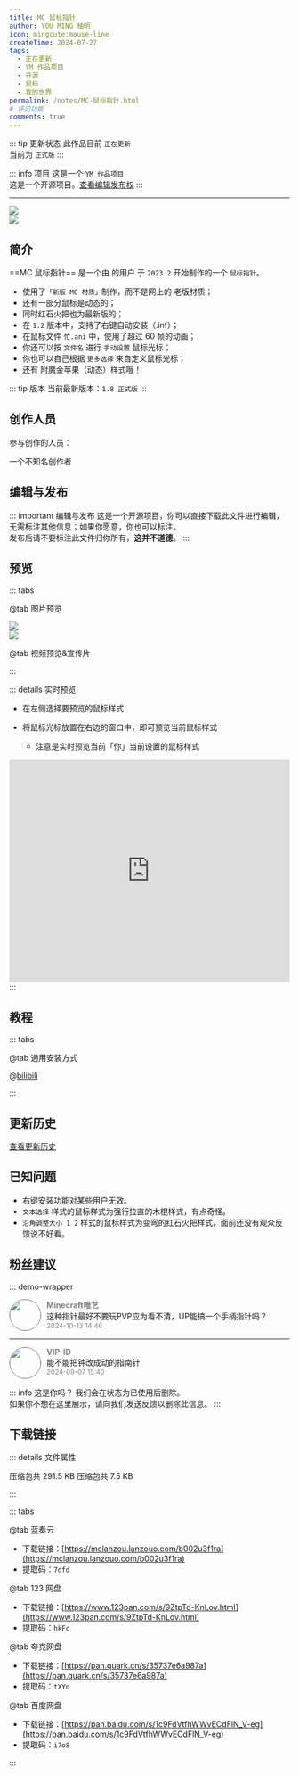 ```yaml
---
title: MC 鼠标指针
author: YOU MING 柚明
icon: mingcute:mouse-line
createTime: 2024-07-27
tags:
  - 正在更新
  - YM 作品项目
  - 开源
  - 鼠标
  - 我的世界
permalink: /notes/MC-鼠标指针.html
# 评论功能
comments: true
---
```


::: tip 更新状态
此作品目前 `正在更新`  
当前为 `正式版`
:::

::: info 项目
这是一个 `YM 作品项目`  
这是一个开源项目。[查看编辑发布权](#编辑与发布)
:::

---

<!-- 根据主题深浅自动切换图片 -->
<style>
[data-theme="dark"] .light-theme-image {
  display: none;
}
[data-theme="light"] .dark-theme-image {
  display: none;
}
[data-theme="dark"] .dark-theme-image {
  display: block;
}
[data-theme="light"] .light-theme-image {
  display: block;
}
</style>
<div class="light-theme-image">
  <img src="https://RI.youming.us.kg/sbzz.png"><!-- 浅色主题图片 -->
</div>
<div class="dark-theme-image">
  <img src="https://RI.youming.us.kg/sbzz-dark.png"><!-- 深色主题图片 -->
</div>


## <Icon name="mingcute:document-line" color="currentColor" /> 简介

==MC 鼠标指针== 是一个由 <Badge text="Youming 工作室" type="tip" /> 的用户 <Badge text="YOU MING 柚明" type="info" /> 于 `2023.2` 开始制作的一个 `鼠标指针`。

- 使用了`「新版 MC 材质」`制作，~~而不是网上的 老版材质~~；
- 还有一部分鼠标是动态的；
- 同时红石火把也为最新版的；
- 在 `1.2` 版本中，支持了右键自动安装（.inf）；
- 在鼠标文件 `忙.ani` 中，使用了超过 60 帧的动画；
- 你还可以按 `文件名` 进行 `手动设置` 鼠标光标；
- 你也可以自己根据 `更多选择` 来自定义鼠标光标；
- 还有 附魔金苹果（动态）样式哦！

::: tip 版本
当前最新版本：`1.8 正式版`
:::

## <Icon name="mingcute:contacts-3-line" color="currentColor" /> 创作人员

参与创作的人员：<Badge text="YOU MING 柚明" type="info" />

<LinkCard title="YOU MING 柚明" icon="https://RI.youming.us.kg/ym-ys.png" href="/notes/更多/工作室.html#you-ming-柚明">
    一个不知名创作者
</LinkCard>

## <Icon name="mingcute:pencil-3-line" color="currentColor" /> 编辑与发布

::: important 编辑与发布
这是一个开源项目，你可以直接下载此文件进行编辑，无需标注其他信息；如果你愿意，你也可以标注。  
发布后请不要标注此文件归你所有，**这并不道德**。
:::

## <Icon name="mingcute:eye-2-line" color="currentColor" /> 预览

::: tabs

@tab <Icon name="mingcute:pic-line" color="currentColor" /> 图片预览

<!-- 根据主题深浅自动切换图片 -->
<style>
[data-theme="dark"] .light-theme-image {
  display: none;
}
[data-theme="light"] .dark-theme-image {
  display: none;
}
[data-theme="dark"] .dark-theme-image {
  display: block;
}
[data-theme="light"] .light-theme-image {
  display: block;
}
</style>
<div class="light-theme-image">
  <img src="https://RI.youming.us.kg/sbzz-yl.png"><!-- 浅色主题图片 -->
</div>
<div class="dark-theme-image">
  <img src="https://RI.youming.us.kg/sbzz-yl-dark.png"><!-- 深色主题图片 -->
</div>

@tab <Icon name="mingcute:film-line" color="currentColor" /> 视频预览&宣传片

<LinkCard title="哔哩哔哩" icon="mingcute:bilibili-fill" href="https://www.bilibili.com/video/BV11FwPejEcj/"></LinkCard>

:::

::: details 实时预览
- 在左侧选择要预览的鼠标样式
- 将鼠标光标放置在右边的窗口中，即可预览当前鼠标样式

  - 注意是实时预览当前「你」当前设置的鼠标样式

<iframe src="https://api.youming.us.kg/鼠标样式预览.html" width="100%" height="400px" frameborder="0"></iframe>
:::

## <Icon name="mingcute:bulb-line" color="currentColor" /> 教程

::: tabs

@tab <Icon name="mingcute:film-line" color="currentColor" /> 通用安装方式

<LinkCard title="哔哩哔哩-链接" icon="mingcute:bilibili-fill" href="https://www.bilibili.com/video/BV1EJegeBERB"></LinkCard>

@[bilibili](BV1EJegeBERB)

:::

## <Icon name="mingcute:history-anticlockwise-line" color="currentColor" /> 更新历史

[查看更新历史](/notes/更新历史/MC-鼠标指针.html)

## <Icon name="mingcute:alert-line" color="currentColor" /> 已知问题
- 右键安装功能对某些用户无效。
- `文本选择` 样式的鼠标样式为强行拉直的木棍样式，有点奇怪。
- `沿角调整大小 1 2` 样式的鼠标样式为变弯的红石火把样式，面前还没有观众反馈说不好看。

## <Icon name="mingcute:mailbox-line" color="currentColor" /> 粉丝建议

::: demo-wrapper

<div style="display: flex; align-items: flex-start; -webkit-user-select: none; -moz-user-select: none; -ms-user-select: none; user-select: none; position: relative;">
    <a><img src="https://i1.hdslb.com/bfs/face/627d26c0cf659fd7c6520f680c22bbecc0e2b5c9.jpg@96w_96h.avif" 
        style="width: 55px; height: 55px; border-radius: 50%; margin-right: 10px; border: 1px solid #777;"></a>
    <div>
        <div style="font-size: 14px; color: gray; font-weight: bold;">Minecraft唯艺<Badge type="warning" text="等待使用" /></div>
        <div>这种指针最好不要玩PVP应为看不清，UP能搞一个手柄指针吗？</div>
        <div style="font-size: 12px; color: gray;">2024-10-13 14:46</div>
    </div>
    <div style="position: absolute; top: 0; left: 0; width: 100%; height: 100%; background-color: transparent; -webkit-user-select: none; -moz-user-select: none; -ms-user-select: none; user-select: none; z-index: 1;"></div>
</div>

<hr>

<div style="display: flex; align-items: flex-start; -webkit-user-select: none; -moz-user-select: none; -ms-user-select: none; user-select: none; position: relative;">
    <a><img src="https://i2.hdslb.com/bfs/face/60fb9a46777a77df1c8aa7ef47b0a578e85d6eef.jpg@96w_96h.avif"
        style="width: 55px; height: 55px; border-radius: 50%; margin-right: 10px; border: 1px solid #777;"></a>
    <div>
        <div style="font-size: 14px; color: gray; font-weight: bold;">VIP-ID<Badge type="warning" text="等待使用" /></div>
        <div>能不能把钟改成动的指南针</div>
        <div style="font-size: 12px; color: gray;">2024-09-07 15:40</div>
    </div>
    <div style="position: absolute; top: 0; left: 0; width: 100%; height: 100%; background-color: transparent; -webkit-user-select: none; -moz-user-select: none; -ms-user-select: none; user-select: none; z-index: 1;"></div>
</div>

::: info 这是你吗？
我们会在状态为已使用后删除。  
如果你不想在这里展示，请向我们发送反馈以删除此信息。
:::

## <Icon name="mingcute:arrow-to-down-line" color="currentColor" /> 下载链接

::: details <Icon name="mingcute:file-info-line" color="currentColor" /> 文件属性

<CardGrid>
  <Card title="v1.8-鼠标光标.7z" icon="mingcute:file-zip-line">
    压缩包共 291.5 KB
  </Card>
  <Card title="v1.3-鼠标光标.7z" icon="mingcute:file-zip-line">
    压缩包共 7.5 KB
  </Card>
</CardGrid>

:::

::: tabs

@tab <Icon name="mingcute:cloud-line" color="currentColor" /> 蓝奏云

- 下载链接：[https://mclanzou.lanzouo.com/b002u3f1ra](https://mclanzou.lanzouo.com/b002u3f1ra)
- 提取码：`7dfd`

@tab <Icon name="mingcute:cloud-line" color="currentColor" /> 123 网盘

- 下载链接：[https://www.123pan.com/s/9ZtpTd-KnLov.html](https://www.123pan.com/s/9ZtpTd-KnLov.html)
- 提取码：`hkFc`

@tab <Icon name="mingcute:cloud-line" color="currentColor" /> 夸克网盘

- 下载链接：[https://pan.quark.cn/s/35737e6a987a](https://pan.quark.cn/s/35737e6a987a)
- 提取码：`tXYn`

@tab <Icon name="mingcute:cloud-line" color="currentColor" /> 百度网盘

- 下载链接：[https://pan.baidu.com/s/1c9FdVtfhWWvECdFlN_V-eg](https://pan.baidu.com/s/1c9FdVtfhWWvECdFlN_V-eg)
- 提取码：`i7o8`

:::
